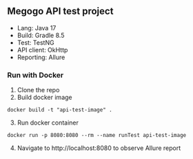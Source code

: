 ## Megogo API test project

- Lang: Java 17
- Build: Gradle 8.5
- Test: TestNG
- API client: OkHttp
- Reporting: Allure

### Run with Docker

1. Clone the repo
2. Build docker image
```shell
docker build -t "api-test-image" .
```
3. Run docker container
```shell
docker run -p 8080:8080 --rm --name runTest api-test-image
```
4. Navigate to http://localhost:8080 to observe Allure report